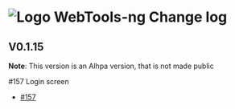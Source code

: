 # ![Logo](https://github.com/WebTools-NG/WebTools-NG/blob/master/src/assets/WebTools-48x48.png) WebTools-ng Change log

## V0.1.15

**Note**:   This version is an Alhpa version, that is not made public

 #157 Login screen

* [#157](https://github.com/WebTools-NG/WebTools-NG/issues/157)
